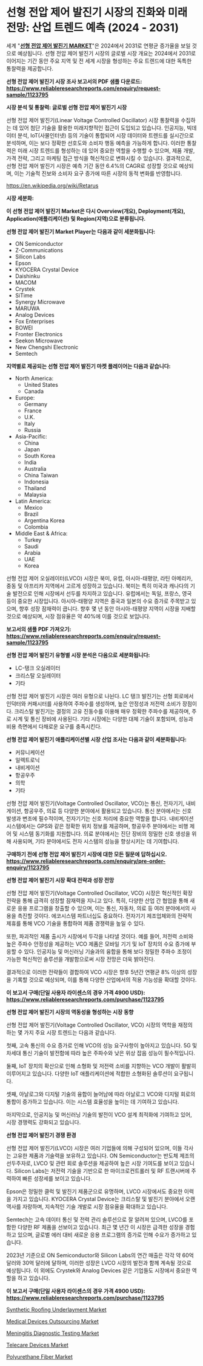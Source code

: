 <p><h1>선형 전압 제어 발진기 시장의 진화와 미래 전망: 산업 트렌드 예측 (2024 - 2031)</h1></p><p>세계 "<strong><a href="https://www.reliableresearchreports.com/linear-voltage-controlled-oscillator-r1123795?utm_campaign=106&utm_medium=8&utm_source=Github&utm_content=ia&utm_term=16112024&utm_id=linear-voltage-controlled-oscillator">선형 전압 제어 발진기 MARKET</a></strong>"은 2024에서 2031로 연평균 증가율을 보일 것으로 예상됩니다. 선형 전압 제어 발진기 시장의 글로벌 시장 개요는 2024에서 2031로 이어지는 기간 동안 주요 지역 및 전 세계 시장을 형성하는 주요 트렌드에 대한 독특한 통찰력을 제공합니다.</p>
<p><strong>선형 전압 제어 발진기 시장 조사 보고서의 PDF 샘플 다운로드: <a href="https://www.reliableresearchreports.com/enquiry/request-sample/1123795?utm_campaign=106&utm_medium=8&utm_source=Github&utm_content=ia&utm_term=16112024&utm_id=linear-voltage-controlled-oscillator">https://www.reliableresearchreports.com/enquiry/request-sample/1123795</a></strong></p>
<p><strong>시장 분석 및 통찰력: 글로벌 선형 전압 제어 발진기 시장</strong></p>
<p><p>선형 전압 제어 발진기(Linear Voltage Controlled Oscillator) 시장 통찰력을 수집하는 데 있어 첨단 기술을 활용한 미래지향적인 접근이 도입되고 있습니다. 인공지능, 빅데이터 분석, IoT(사물인터넷) 등의 기술이 통합되어 시장 데이터와 트렌드를 실시간으로 분석하며, 이는 보다 정확한 선호도와 소비자 행동 예측을 가능하게 합니다. 이러한 통찰력은 미래 시장 트렌드를 형성하는 데 있어 중요한 역할을 수행할 수 있으며, 제품 개발, 가격 전략, 그리고 마케팅 접근 방식을 혁신적으로 변화시킬 수 있습니다. 결과적으로, 선형 전압 제어 발진기 시장은 예측 기간 동안 6.4%의 CAGR로 성장할 것으로 예상되며, 이는 기술적 진보와 소비자 요구 증가에 따른 시장의 동적 변화를 반영합니다.</p></p>
<p><a href="%7CAUTHORITHY_DOMAIN_URL%7C?utm_campaign=106&utm_medium=8&utm_source=Github&utm_content=ia&utm_term=16112024&utm_id=linear-voltage-controlled-oscillator">https://en.wikipedia.org/wiki/Retarus</a></p>
<p><strong>시장 세분화:</strong></p>
<p><strong>이 선형 전압 제어 발진기 Market은 다시 Overview(개요), Deployment(개요), Application(애플리케이션) 및 Region(지역)으로 분류됩니다.</strong></p>
<p><strong>선형 전압 제어 발진기 Market Player는 다음과 같이 세분화됩니다:</strong></p>
<p><ul><li>ON Semiconductor</li><li>Z-Communications</li><li>Silicon Labs</li><li>Epson</li><li>KYOCERA Crystal Device</li><li>Daishinku</li><li>MACOM</li><li>Crystek</li><li>SiTime</li><li>Synergy Microwave</li><li>MARUWA</li><li>Analog Devices</li><li>Fox Enterprises</li><li>BOWEI</li><li>Fronter Electronics</li><li>Seekon Microwave</li><li>New Chengshi Electronic</li><li>Semtech</li></ul></p>
<p><strong>지역별로 제공되는 선형 전압 제어 발진기 마켓 플레이어는 다음과 같습니다:</strong></p>
<p><ul>
    <li>
        North America:
        <ul>
            <li>United States</li>
            <li>Canada</li>
        </ul>
    </li>
    <li>
        Europe:
        <ul>
            <li>Germany</li>
            <li>France</li>
            <li>U.K.</li>
            <li>Italy</li>
            <li>Russia</li>
        </ul>
    </li>
    <li>
        Asia-Pacific:
        <ul>
            <li>China</li>
            <li>Japan</li>
            <li>South Korea</li>
            <li>India</li>
            <li>Australia</li>
            <li>China Taiwan</li>
            <li>Indonesia</li>
            <li>Thailand</li>
            <li>Malaysia</li>
        </ul>
    </li>
    <li>
        Latin America:
        <ul>
            <li>Mexico</li>
            <li>Brazil</li>
            <li>Argentina Korea</li>
            <li>Colombia</li>
        </ul>
    </li>
    <li>
        Middle East & Africa:
        <ul>
            <li>Turkey</li>
            <li>Saudi</li>
            <li>Arabia</li>
            <li>UAE</li>
            <li>Korea</li>
        </ul>
    </li>
    </ul></p>
<p><p>선형 전압 제어 오실레이터(LVCO) 시장은 북미, 유럽, 아시아-태평양, 라틴 아메리카, 중동 및 아프리카 지역에서 고르게 성장하고 있습니다. 북미는 특히 미국과 캐나다의 기술 발전으로 인해 시장에서 선두를 차지하고 있습니다. 유럽에서는 독일, 프랑스, 영국 등이 중요한 시장입니다. 아시아-태평양 지역은 중국과 일본의 수요 증가로 주목받고 있으며, 향후 성장 잠재력이 큽니다. 향후 몇 년 동안 아시아-태평양 지역이 시장을 지배할 것으로 예상되며, 시장 점유율은 약 40%에 이를 것으로 보입니다.</p></p>
<p><strong>보고서의 샘플 PDF 가져오기: <a href="https://www.reliableresearchreports.com/enquiry/request-sample/1123795?utm_campaign=106&utm_medium=8&utm_source=Github&utm_content=ia&utm_term=16112024&utm_id=linear-voltage-controlled-oscillator">https://www.reliableresearchreports.com/enquiry/request-sample/1123795</a></strong></p>
<p><strong>선형 전압 제어 발진기 유형별 시장 분석은 다음으로 세분화됩니다:</strong></p>
<p><ul><li>LC-탱크 오실레이터</li><li>크리스탈 오실레이터</li><li>기타</li></ul></p>
<p><p>선형 전압 제어 발진기 시장은 여러 유형으로 나뉜다. LC 탱크 발진기는 선형 회로에서 인덕터와 커패시터를 사용하여 주파수를 생성하며, 높은 안정성과 저전력 소비가 장점이다. 크리스탈 발진기는 결정의 고유 진동수를 이용해 매우 정확한 주파수를 제공하며, 주로 시계 및 통신 장비에 사용된다. 기타 시장에는 다양한 대체 기술이 포함되며, 성능과 비용 측면에서 다채로운 요구를 충족시킨다.</p></p>
<p><strong>선형 전압 제어 발진기 애플리케이션별 시장 산업 조사는 다음과 같이 세분화됩니다:</strong></p>
<p><ul><li>커뮤니케이션</li><li>일렉트로닉</li><li>내비게이션</li><li>항공우주</li><li>의학</li><li>기타</li></ul></p>
<p><p>선형 전압 제어 발진기(Voltage Controlled Oscillator, VCO)는 통신, 전자기기, 내비게이션, 항공우주, 의료 등 다양한 분야에서 활용되고 있습니다. 통신 분야에서는 신호 발생과 변조에 필수적이며, 전자기기는 신호 처리에 중요한 역할을 합니다. 내비게이션 시스템에서는 GPS와 같은 정확한 위치 정보를 제공하며, 항공우주 분야에서는 비행 제어 및 시스템 동기화를 지원합니다. 의료 분야에서는 진단 장비의 정밀한 신호 생성을 위해 사용되며, 기타 분야에서도 전자 시스템의 성능을 향상시키는 데 기여합니다.</p></p>
<p><strong>구매하기 전에 선형 전압 제어 발진기 시장에 대한 모든 질문에 답하십시오. <a href="https://www.reliableresearchreports.com/enquiry/pre-order-enquiry/1123795?utm_campaign=106&utm_medium=8&utm_source=Github&utm_content=ia&utm_term=16112024&utm_id=linear-voltage-controlled-oscillator">https://www.reliableresearchreports.com/enquiry/pre-order-enquiry/1123795</a></strong></p>
<p><strong>선형 전압 제어 발진기 시장 확대 전략과 성장 전망</strong></p>
<p><p>선형 전압 제어 발진기(Voltage Controlled Oscillator, VCO) 시장은 혁신적인 확장 전략을 통해 급격히 성장할 잠재력을 지니고 있다. 특히, 다양한 산업 간 협업을 통해 새로운 응용 프로그램을 창출할 수 있으며, 이는 통신, 자동차, 의료 등 여러 분야에서의 사용을 촉진할 것이다. 에코시스템 파트너십도 중요하다. 전자기기 제조업체와의 전략적 제휴를 통해 VCO 기술을 통합하여 제품 경쟁력을 높일 수 있다.</p><p>또한, 파괴적인 제품 출시가 시장에서 두각을 나타낼 것이다. 예를 들어, 저전력 소비와 높은 주파수 안정성을 제공하는 VCO 제품은 모바일 기기 및 IoT 장치의 수요 증가에 부응할 수 있다. 인공지능 및 머신러닝 기술과의 융합을 통해 보다 정밀한 주파수 조정이 가능한 혁신적인 솔루션을 개발함으로써 시장 전망은 더욱 밝아진다.</p><p>결과적으로 이러한 전략들이 결합하여 VCO 시장은 향후 5년간 연평균 8% 이상의 성장을 기록할 것으로 예상되며, 이를 통해 다양한 산업에서의 적용 가능성을 확대할 것이다.</p></p>
<p><strong>이 보고서 구매(단일 사용자 라이센스의 경우 가격 4900 USD): <a href="https://www.reliableresearchreports.com/purchase/1123795?utm_campaign=106&utm_medium=8&utm_source=Github&utm_content=ia&utm_term=16112024&utm_id=linear-voltage-controlled-oscillator">https://www.reliableresearchreports.com/purchase/1123795</a></strong></p>
<p><strong>선형 전압 제어 발진기 시장의 역동성을 형성하는 시장 동향</strong></p>
<p><p>선형 전압 제어 발진기(Voltage Controlled Oscillator, VCO) 시장의 역학을 재정의하는 몇 가지 주요 시장 트렌드는 다음과 같습니다.</p><p>첫째, 고속 통신의 수요 증가로 인해 VCO의 성능 요구사항이 높아지고 있습니다. 5G 및 차세대 통신 기술이 발전함에 따라 높은 주파수와 낮은 위상 잡음 성능이 필수적입니다.</p><p>둘째, IoT 장치의 확산으로 인해 소형화 및 저전력 소비를 지향하는 VCO 개발이 활발히 이루어지고 있습니다. 다양한 IoT 애플리케이션에 적합한 소형화된 솔루션이 요구됩니다.</p><p>셋째, 아날로그와 디지털 기술의 융합이 늘어남에 따라 아날로그 VCO와 디지털 회로의 통합이 증가하고 있습니다. 이는 시스템 효율성을 높이는 데 기여하고 있습니다.</p><p>마지막으로, 인공지능 및 머신러닝 기술의 발전이 VCO 설계 최적화에 기여하고 있어, 시장 경쟁력도 강화되고 있습니다.</p></p>
<p><strong>선형 전압 제어 발진기 경쟁 환경</strong></p>
<p><p>선형 전압 제어 발진기(LVCO) 시장은 여러 기업들에 의해 구성되어 있으며, 이들 각사는 고유한 제품과 기술력을 보유하고 있습니다. ON Semiconductor는 반도체 제조의 선두주자로, LVCO 및 관련 회로 솔루션을 제공하여 높은 시장 기여도를 보이고 있습니다. Silicon Labs는 저전력 기술을 기반으로 한 마이크로컨트롤러 및 RF 트랜시버에 주력하여 빠른 성장세를 보이고 있습니다.</p><p>Epson은 정밀한 클럭 및 발진기 제품군으로 유명하며, LVCO 시장에서도 중요한 이력을 가지고 있습니다. KYOCERA Crystal Device는 크리스탈 및 발진기 분야에서 오랜 역사를 자랑하며, 지속적인 기술 개발로 시장 점유율을 확대하고 있습니다. </p><p>Semtech는 고속 데이터 통신 및 전력 관리 솔루션으로 잘 알려져 있으며, LVCO를 포함한 다양한 RF 제품을 선보이고 있습니다. 최근 몇 년간 이 시장은 급격한 성장을 경험하고 있으며, 글로벌 에러 대비 새로운 응용 프로그램의 증가로 인해 수요가 증가하고 있습니다.</p><p>2023년 기준으로 ON Semiconductor와 Silicon Labs의 연간 매출은 각각 약 60억 달러와 30억 달러에 달하며, 이러한 성장은 LVCO 시장의 발전과 함께 계속될 것으로 예상됩니다. 이 외에도 Crystek와 Analog Devices 같은 기업들도 시장에서 중요한 역할을 하고 있습니다.</p></p>
<p><strong>이 보고서 구매(단일 사용자 라이센스의 경우 가격 4900 USD): <a href="https://www.reliableresearchreports.com/purchase/1123795?utm_campaign=106&utm_medium=8&utm_source=Github&utm_content=ia&utm_term=16112024&utm_id=linear-voltage-controlled-oscillator">https://www.reliableresearchreports.com/purchase/1123795</a></strong></p>
<p><p><a href="https://www.linkedin.com/pulse/synthetic-roofing-underlayment-market-industry-trends-forecast-gke5c?utm_campaign=106&utm_medium=8&utm_source=Github&utm_content=ia&utm_term=16112024&utm_id=linear-voltage-controlled-oscillator">Synthetic Roofing Underlayment Market</a></p><p><a href="https://issuu.com/reportprime-2/docs/medical-devices-outsourcing-market-_293183c3493478?utm_campaign=106&utm_medium=8&utm_source=Github&utm_content=ia&utm_term=16112024&utm_id=linear-voltage-controlled-oscillator">Medical Devices Outsourcing Market</a></p><p><a href="https://issuu.com/reportprime-2/docs/meningitis-diagnostic-testing-marke_675236e4dea030?utm_campaign=106&utm_medium=8&utm_source=Github&utm_content=ia&utm_term=16112024&utm_id=linear-voltage-controlled-oscillator">Meningitis Diagnostic Testing Market</a></p><p><a href="https://github.com/nathandecarvalho/Market-Research-Report-List-5/blob/main/telecare-devices-market.md?utm_campaign=106&utm_medium=8&utm_source=Github&utm_content=ia&utm_term=16112024&utm_id=linear-voltage-controlled-oscillator">Telecare Devices Market</a></p><p><a href="https://www.linkedin.com/pulse/global-polyurethane-fiber-market-analysis-trends-forecasts-wa4fc?utm_campaign=106&utm_medium=8&utm_source=Github&utm_content=ia&utm_term=16112024&utm_id=linear-voltage-controlled-oscillator">Polyurethane Fiber Market</a></p></p>